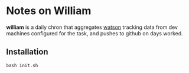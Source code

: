 # Notes on William

**william** is a daily chron that aggregates [watson](https://tailordev.github.io/Watson/) tracking data from dev machines configured for the task, and pushes to github on days worked.


## Installation

`bash init.sh`


